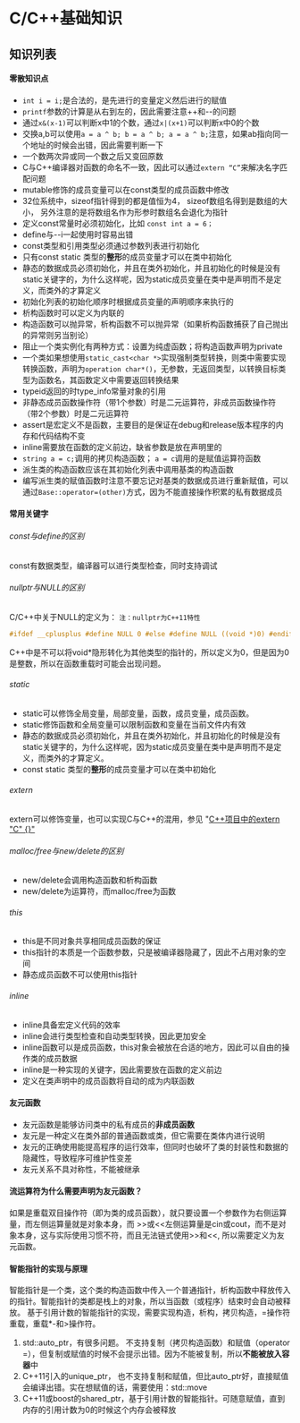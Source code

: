C/C++基础知识
====
## 知识列表
#### 零散知识点
+ `int i = i;`是合法的，是先进行的变量定义然后进行的赋值
+ `printf`参数的计算是从右到左的，因此需要注意++和--的问题
+ 通过`x&(x-1)`可以判断x中1的个数，通过`x|(x+1)`可以判断x中0的个数
+ 交换a,b可以使用`a = a ^ b; b = a ^ b; a = a ^ b;`注意，如果ab指向同一个地址的时候会出错，因此需要判断一下
+ 一个数两次异或同一个数之后又变回原数
+ C与C++编译器对函数的命名不一致，因此可以通过`extern “C”`来解决名字匹配问题
+ mutable修饰的成员变量可以在const类型的成员函数中修改
+ 32位系统中，sizeof指针得到的都是值恒为4， sizeof数组名得到是数组的大小， 另外注意的是将数组名作为形参时数组名会退化为指针
+ 定义const常量时必须初始化，比如 `const int a = 6；`
+ define与--i一起使用时容易出错
+ const类型和引用类型必须通过参数列表进行初始化
+ 只有const static 类型的**整形**的成员变量才可以在类中初始化
+ 静态的数据成员必须初始化，并且在类外初始化，并且初始化的时候是没有static关键字的，为什么这样呢，因为static成员变量在类中是声明而不是定义，而类外的才算定义
+ 初始化列表的初始化顺序时根据成员变量的声明顺序来执行的
+ 析构函数时可以定义为内联的
+ 构造函数可以抛异常，析构函数不可以抛异常（如果析构函数捕获了自己抛出的异常则另当别论）
+ 阻止一个类实例化有两种方式：设置为纯虚函数；将构造函数声明为private
+ 一个类如果想使用`static_cast<char *>`实现强制类型转换，则类中需要实现转换函数，声明为`operation char*()`，无参数，无返回类型，以转换目标类型为函数名，其函数定义中需要返回转换结果
+ typeid返回的时type_info常量对象的引用
+ 非静态成员函数操作符（带1个参数）时是二元运算符，非成员函数操作符（带2个参数）时是二元运算符
+ assert是宏定义不是函数，主要目的是保证在debug和release版本程序的内存和代码结构不变
+ inline需要放在函数的定义前边，缺省参数是放在声明里的
+ `string a = c;`调用的拷贝构造函数； `a = c`调用的是赋值运算符函数
+ 派生类的构造函数应该在其初始化列表中调用基类的构造函数
+ 编写派生类的赋值函数时注意不要忘记对基类的数据成员进行重新赋值，可以通过`Base::operator=(other)`方式，因为不能直接操作积累的私有数据成员


#### 常用关键字
###### const与define的区别
const有数据类型，编译器可以进行类型检查，同时支持调试

###### nullptr与NULL的区别
C/C\++中关于NULL的定义为： `注：nullptr为C++11特性`
```cpp
#ifdef __cplusplus #define NULL 0 #else #define NULL ((void *)0) #endif
```
C++中是不可以将void*隐形转化为其他类型的指针的，所以定义为0，但是因为0是整数，所以在函数重载时可能会出现问题。

###### static
+ static可以修饰全局变量，局部变量，函数，成员变量，成员函数。
+ static修饰函数和全局变量可以限制函数和变量在当前文件内有效
+ 静态的数据成员必须初始化，并且在类外初始化，并且初始化的时候是没有static关键字的，为什么这样呢，因为static成员变量在类中是声明而不是定义，而类外的才算定义。
+ const static 类型的**整形**的成员变量才可以在类中初始化

###### extern
extern可以修饰变量，也可以实现C与C++的混用，参见 "[C\+\+项目中的extern "C" {}"](http://www.cnblogs.com/skynet/archive/2010/07/10/1774964.html)

###### malloc/free与new/delete的区别
+ new/delete会调用构造函数和析构函数
+ new/delete为运算符，而malloc/free为函数

###### this
+ this是不同对象共享相同成员函数的保证
+ this指针的本质是一个函数参数，只是被编译器隐藏了，因此不占用对象的空间
+ 静态成员函数不可以使用this指针

###### inline
+ inline具备宏定义代码的效率
+ inline会进行类型检查和自动类型转换，因此更加安全
+ inline函数可以是成员函数，this对象会被放在合适的地方，因此可以自由的操作类的成员数据
+ inline是一种实现的关键字，因此需要放在函数的定义前边
+ 定义在类声明中的成员函数将自动的成为内联函数


#### 友元函数
+ 友元函数是能够访问类中的私有成员的**非成员函数**
+ 友元是一种定义在类外部的普通函数或类，但它需要在类体内进行说明
+ 友元的正确使用能提高程序的运行效率，但同时也破坏了类的封装性和数据的隐藏性，导致程序可维护性变差
+ 友元关系不具对称性，不能被继承

#### 流运算符为什么需要声明为友元函数？
如果是重载双目操作符（即为类的成员函数），就只要设置一个参数作为右侧运算量，而左侧运算量就是对象本身，而 >>或<<左侧运算量是cin或cout，而不是对象本身，这与实际使用习惯不符，而且无法链式使用>>和<<, 所以需要定义为友元函数。

#### 智能指针的实现与原理
智能指针是一个类，这个类的构造函数中传入一个普通指针，析构函数中释放传入的指针。智能指针的类都是栈上的对象，所以当函数（或程序）结束时会自动被释放。
基于引用计数的智能指针的实现，需要实现构造，析构，拷贝构造，=操作符重载，重载*-和>操作符。
1. std::auto_ptr，有很多问题。 不支持复制（拷贝构造函数）和赋值（operator =），但复制或赋值的时候不会提示出错。因为不能被复制，所以**不能被放入容器**中
2. C++11引入的unique_ptr， 也不支持复制和赋值，但比auto_ptr好，直接赋值会编译出错。实在想赋值的话，需要使用：std::move
3. C++11或boost的shared_ptr，基于引用计数的智能指针。可随意赋值，直到内存的引用计数为0的时候这个内存会被释放